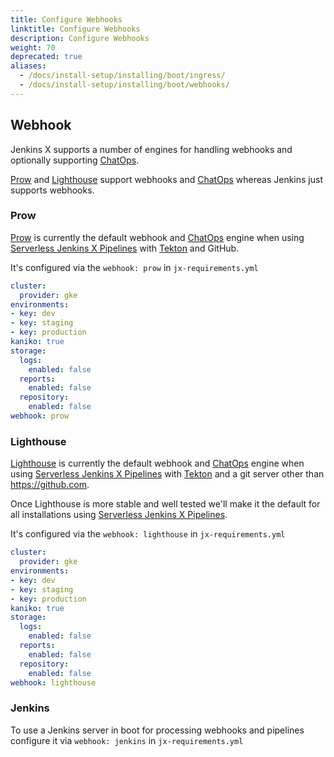 ```yaml
---
title: Configure Webhooks
linktitle: Configure Webhooks
description: Configure Webhooks
weight: 70
deprecated: true
aliases:
  - /docs/install-setup/installing/boot/ingress/
  - /docs/install-setup/installing/boot/webhooks/
---
```


## Webhook

Jenkins X supports a number of engines for handling webhooks and optionally supporting [ChatOps](/docs/resources/faq/using/chatops/).

[Prow](/docs/reference/components/prow/) and [Lighthouse](/architecture/lighthouse/) support webhooks and [ChatOps](/docs/resources/faq/using/chatops/) whereas Jenkins just supports webhooks.

### Prow

[Prow](/docs/reference/components/prow/) is currently the default webhook and [ChatOps](/docs/resources/faq/using/chatops/) engine when using [Serverless Jenkins X Pipelines](/about/concepts/jenkins-x-pipelines/) with [Tekton](https://tekton.dev/) and GitHub.

It's configured via the `webhook: prow` in `jx-requirements.yml`

```yaml
cluster:
  provider: gke
environments:
- key: dev
- key: staging
- key: production
kaniko: true
storage:
  logs:
    enabled: false
  reports:
    enabled: false
  repository:
    enabled: false
webhook: prow
```

### Lighthouse

[Lighthouse](/architecture/lighthouse/) is currently the default webhook and [ChatOps](/docs/resources/faq/using/chatops/) engine when using [Serverless Jenkins X Pipelines](/about/concepts/jenkins-x-pipelines/) with [Tekton](https://tekton.dev/) and a git server other than https://github.com.

Once Lighthouse is more stable and well tested we'll make it the default for all installations using [Serverless Jenkins X Pipelines](/about/concepts/jenkins-x-pipelines/).

It's configured via the `webhook: lighthouse` in `jx-requirements.yml`

```yaml
cluster:
  provider: gke
environments:
- key: dev
- key: staging
- key: production
kaniko: true
storage:
  logs:
    enabled: false
  reports:
    enabled: false
  repository:
    enabled: false
webhook: lighthouse
```

### Jenkins

To use a Jenkins server in boot for processing webhooks and pipelines configure it via `webhook: jenkins` in `jx-requirements.yml`
